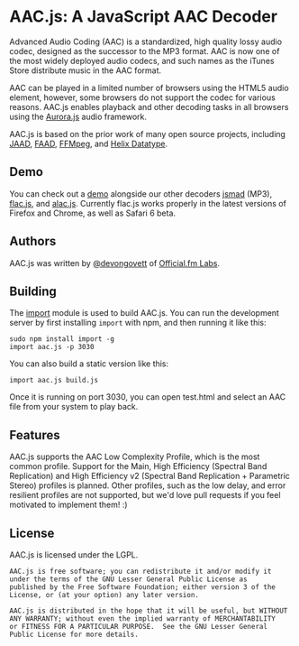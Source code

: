 AAC.js: A JavaScript AAC Decoder
================================

Advanced Audio Coding (AAC) is a standardized, high quality lossy audio codec, designed as the successor to the MP3 format.  AAC is now
one of the most widely deployed audio codecs, and such names as the iTunes Store distribute music in the AAC format.

AAC can be played in a limited number of browsers using the HTML5 audio element, however, some browsers do not support the codec 
for various reasons.  AAC.js enables playback and other decoding tasks in all browsers using the 
[Aurora.js](https://github.com/ofmlabs/aurora.js) audio framework.

AAC.js is based on the prior work of many open source projects, including [JAAD](http://jaadec.sourceforge.net), 
[FAAD](http://www.audiocoding.com/faad2.html), [FFMpeg](http://ffmpeg.org/), and [Helix Datatype](https://datatype.helixcommunity.org).

## Demo

You can check out a [demo](http://labs.official.fm/codecs/aac/) alongside our other decoders 
[jsmad](http://github.com/ofmlabs/jsmad) (MP3), [flac.js](https://github.com/ofmlabs/flac.js), and 
[alac.js](http://github.com/ofmlabs/alac.js).  Currently flac.js works properly in the latest versions of Firefox 
and Chrome, as well as Safari 6 beta.

## Authors

AAC.js was written by [@devongovett](http://github.com/devongovett) of [Official.fm Labs](http://ofmlabs.org/).

## Building

The [import](https://github.com/devongovett/import) module is used to build AAC.js.  You can run
the development server by first installing `import` with npm, and then running it like this:

    sudo npm install import -g
    import aac.js -p 3030

You can also build a static version like this:

    import aac.js build.js

Once it is running on port 3030, you can open test.html and select an AAC file from your system to play back.

## Features

AAC.js supports the AAC Low Complexity Profile, which is the most common profile.  Support for the Main, High Efficiency 
(Spectral Band Replication) and High Efficiency v2 (Spectral Band Replication + Parametric Stereo) profiles is planned.
Other profiles, such as the low delay, and error resilient profiles are not supported, but we'd love pull requests if you feel
motivated to implement them! :)

## License

AAC.js is licensed under the LGPL.

    AAC.js is free software; you can redistribute it and/or modify it 
    under the terms of the GNU Lesser General Public License as 
    published by the Free Software Foundation; either version 3 of the 
    License, or (at your option) any later version.
    
    AAC.js is distributed in the hope that it will be useful, but WITHOUT 
    ANY WARRANTY; without even the implied warranty of MERCHANTABILITY 
    or FITNESS FOR A PARTICULAR PURPOSE.  See the GNU Lesser General 
    Public License for more details.